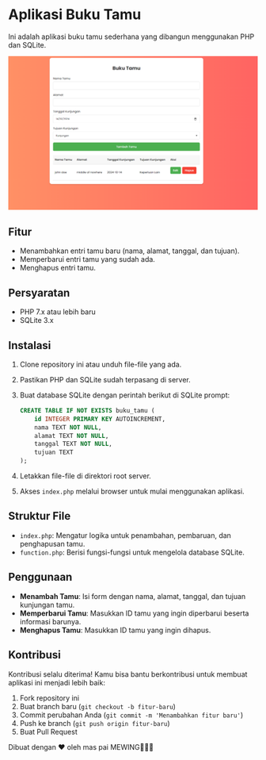 # Aplikasi Buku Tamu

Ini adalah aplikasi buku tamu sederhana yang dibangun menggunakan PHP dan SQLite.

<img src="img/ss.png">

## Fitur

- Menambahkan entri tamu baru (nama, alamat, tanggal, dan tujuan).
- Memperbarui entri tamu yang sudah ada.
- Menghapus entri tamu.

## Persyaratan

- PHP 7.x atau lebih baru
- SQLite 3.x

## Instalasi

1. Clone repository ini atau unduh file-file yang ada.
2. Pastikan PHP dan SQLite sudah terpasang di server.
3. Buat database SQLite dengan perintah berikut di SQLite prompt:

    ```sql
    CREATE TABLE IF NOT EXISTS buku_tamu (
        id INTEGER PRIMARY KEY AUTOINCREMENT,
        nama TEXT NOT NULL,
        alamat TEXT NOT NULL,
        tanggal TEXT NOT NULL,
        tujuan TEXT
    );
    ```

4. Letakkan file-file di direktori root server.
5. Akses `index.php` melalui browser untuk mulai menggunakan aplikasi.

## Struktur File

- `index.php`: Mengatur logika untuk penambahan, pembaruan, dan penghapusan tamu.
- `function.php`: Berisi fungsi-fungsi untuk mengelola database SQLite.

## Penggunaan

- **Menambah Tamu**: Isi form dengan nama, alamat, tanggal, dan tujuan kunjungan tamu.
- **Memperbarui Tamu**: Masukkan ID tamu yang ingin diperbarui beserta informasi barunya.
- **Menghapus Tamu**: Masukkan ID tamu yang ingin dihapus.

## Kontribusi

Kontribusi selalu diterima! Kamu bisa bantu berkontribusi untuk membuat aplikasi ini menjadi lebih baik:

1. Fork repository ini
2. Buat branch baru (`git checkout -b fitur-baru`)
3. Commit perubahan Anda (`git commit -m 'Menambahkan fitur baru'`)
4. Push ke branch (`git push origin fitur-baru`)
5. Buat Pull Request


Dibuat dengan ❤️ oleh mas pai MEWING🤫🧏‍♂️
